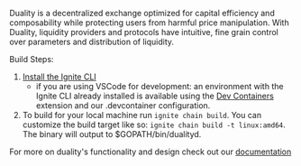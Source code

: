 Duality is a decentralized exchange optimized for capital efficiency and composability while protecting users from harmful price manipulation. With Duality, liquidity providers and protocols have intuitive, fine grain control over parameters and distribution of liquidity.

Build Steps:

1. [Install the Ignite CLI](https://docs.ignite.com/guide/install)
    - if you are using VSCode for development: an environment with the Ignite CLI already installed is available using the [Dev Containers](https://marketplace.visualstudio.com/items?itemName=ms-vscode-remote.remote-containers) extension and our .devcontainer configuration.
1. To build for your local machine run `ignite chain build`. You can customize the build target like so: `ignite chain build -t linux:amd64`. The binary will output to $GOPATH/bin/dualityd.

For more on duality's functionality and design check out our [documentation](https://duality.gitbook.io/duality-documentation/concepts)
